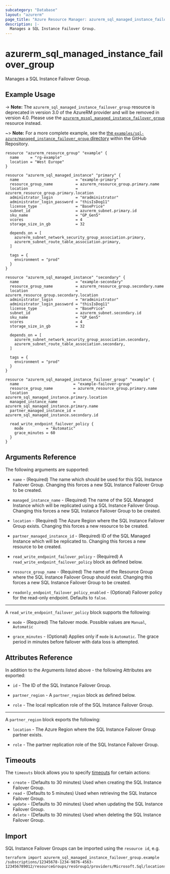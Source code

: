 ```yaml
---
subcategory: "Database"
layout: "azurerm"
page_title: "Azure Resource Manager: azurerm_sql_managed_instance_failover_group"
description: |-
  Manages a SQL Instance Failover Group.
---
```


# azurerm_sql_managed_instance_failover_group

Manages a SQL Instance Failover Group.

## Example Usage

-> **Note:** The `azurerm_sql_managed_instance_failover_group` resource is deprecated in version 3.0 of the AzureRM provider and will be removed in version 4.0. Please use the [`azurerm_mssql_managed_instance_failover_group`](https://registry.terraform.io/providers/hashicorp/azurerm/latest/docs/resources/mssql_managed_instance_failover_group) resource instead.

~> **Note:** For a more complete example, see the [the `examples/sql-azure/managed_instance_failover_group` directory](https://github.com/hashicorp/terraform-provider-azurerm/tree/main/examples/sql-azure/managed_instance_failover_group) within the GitHub Repository.

```hcl
resource "azurerm_resource_group" "example" {
  name     = "rg-example"
  location = "West Europe"
}

resource "azurerm_sql_managed_instance" "primary" {
  name                         = "example-primary"
  resource_group_name          = azurerm_resource_group.primary.name
  location                     = azurerm_resource_group.primary.location
  administrator_login          = "mradministrator"
  administrator_login_password = "thisIsDog11"
  license_type                 = "BasePrice"
  subnet_id                    = azurerm_subnet.primary.id
  sku_name                     = "GP_Gen5"
  vcores                       = 4
  storage_size_in_gb           = 32

  depends_on = [
    azurerm_subnet_network_security_group_association.primary,
    azurerm_subnet_route_table_association.primary,
  ]

  tags = {
    environment = "prod"
  }
}

resource "azurerm_sql_managed_instance" "secondary" {
  name                         = "example-secondary"
  resource_group_name          = azurerm_resource_group.secondary.name
  location                     = azurerm_resource_group.secondary.location
  administrator_login          = "mradministrator"
  administrator_login_password = "thisIsDog11"
  license_type                 = "BasePrice"
  subnet_id                    = azurerm_subnet.secondary.id
  sku_name                     = "GP_Gen5"
  vcores                       = 4
  storage_size_in_gb           = 32

  depends_on = [
    azurerm_subnet_network_security_group_association.secondary,
    azurerm_subnet_route_table_association.secondary,
  ]

  tags = {
    environment = "prod"
  }
}

resource "azurerm_sql_managed_instance_failover_group" "example" {
  name                        = "example-failover-group"
  resource_group_name         = azurerm_resource_group.primary.name
  location                    = azurerm_sql_managed_instance.primary.location
  managed_instance_name       = azurerm_sql_managed_instance.primary.name
  partner_managed_instance_id = azurerm_sql_managed_instance.secondary.id

  read_write_endpoint_failover_policy {
    mode          = "Automatic"
    grace_minutes = 60
  }
}
```

## Arguments Reference

The following arguments are supported:

* `name` - (Required) The name which should be used for this SQL Instance Failover Group. Changing this forces a new SQL Instance Failover Group to be created.

* `managed_instance_name` - (Required) The name of the SQL Managed Instance which will be replicated using a SQL Instance Failover Group. Changing this forces a new SQL Instance Failover Group to be created.

* `location` - (Required) The Azure Region where the SQL Instance Failover Group exists. Changing this forces a new resource to be created.

* `partner_managed_instance_id` - (Required) ID of the SQL Managed Instance which will be replicated to. Changing this forces a new resource to be created.

* `read_write_endpoint_failover_policy` - (Required) A `read_write_endpoint_failover_policy` block as defined below.

* `resource_group_name` - (Required) The name of the Resource Group where the SQL Instance Failover Group should exist. Changing this forces a new SQL Instance Failover Group to be created.

* `readonly_endpoint_failover_policy_enabled` - (Optional) Failover policy for the read-only endpoint. Defaults to `false`.

---

A `read_write_endpoint_failover_policy` block supports the following:

* `mode` - (Required) The failover mode. Possible values are `Manual`, `Automatic`

* `grace_minutes` - (Optional) Applies only if `mode` is `Automatic`. The grace period in minutes before failover with data loss is attempted.

## Attributes Reference

In addition to the Arguments listed above - the following Attributes are exported:

* `id` - The ID of the SQL Instance Failover Group.

* `partner_region` - A `partner_region` block as defined below.

* `role` - The local replication role of the SQL Instance Failover Group.

---

A `partner_region` block exports the following:

* `location` - The Azure Region where the SQL Instance Failover Group partner exists.

* `role` - The partner replication role of the SQL Instance Failover Group.

## Timeouts

The `timeouts` block allows you to specify [timeouts](https://www.terraform.io/language/resources/syntax#operation-timeouts) for certain actions:

* `create` - (Defaults to 30 minutes) Used when creating the SQL Instance Failover Group.
* `read` - (Defaults to 5 minutes) Used when retrieving the SQL Instance Failover Group.
* `update` - (Defaults to 30 minutes) Used when updating the SQL Instance Failover Group.
* `delete` - (Defaults to 30 minutes) Used when deleting the SQL Instance Failover Group.

## Import

SQL Instance Failover Groups can be imported using the `resource id`, e.g.

```shell
terraform import azurerm_sql_managed_instance_failover_group.example /subscriptions/12345678-1234-9876-4563-123456789012/resourceGroups/resGroup1/providers/Microsoft.Sql/locations/Location/instanceFailoverGroups/failoverGroup1
```
